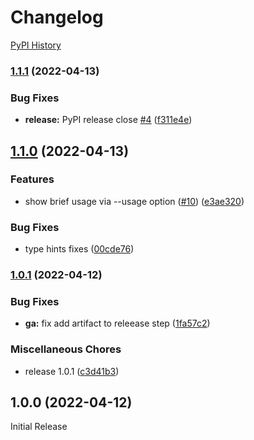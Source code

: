 # Changelog

[PyPI History][1]

[1]: https://pypi.org/project/when-cli/#history

### [1.1.1](https://github.com/chassing/when-cli/compare/v1.1.0...v1.1.1) (2022-04-13)


### Bug Fixes

* **release:** PyPI release close [#4](https://github.com/chassing/when-cli/issues/4) ([f311e4e](https://github.com/chassing/when-cli/commit/f311e4e0335414e43c10fa8dc8edaf528febf636))

## [1.1.0](https://github.com/chassing/when-cli/compare/v1.0.1...v1.1.0) (2022-04-13)


### Features

* show brief usage via --usage option ([#10](https://github.com/chassing/when-cli/issues/10)) ([e3ae320](https://github.com/chassing/when-cli/commit/e3ae320cba6c8bcf02f3a24c6640750d4033194e))


### Bug Fixes

* type hints fixes ([00cde76](https://github.com/chassing/when-cli/commit/00cde76ec4ce95c295ba40dcc4960a121ea841e8))

### [1.0.1](https://github.com/chassing/when-cli/compare/v1.0.0...v1.0.1) (2022-04-12)


### Bug Fixes

* **ga:** fix add artifact to releease step ([1fa57c2](https://github.com/chassing/when-cli/commit/1fa57c287a0015a5b04f9f004e10ab6d721adc2a))


### Miscellaneous Chores

* release 1.0.1 ([c3d41b3](https://github.com/chassing/when-cli/commit/c3d41b3a1b2b331fe09588dba7abd9809f77f2f1))

## 1.0.0 (2022-04-12)

Initial Release
